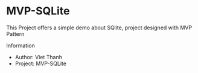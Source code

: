 # MVP-SQLite
This Project offers a simple demo about SQlite, project designed with MVP Pattern


Information
- Author: Viet Thanh
- Project: MVP-SQLite
